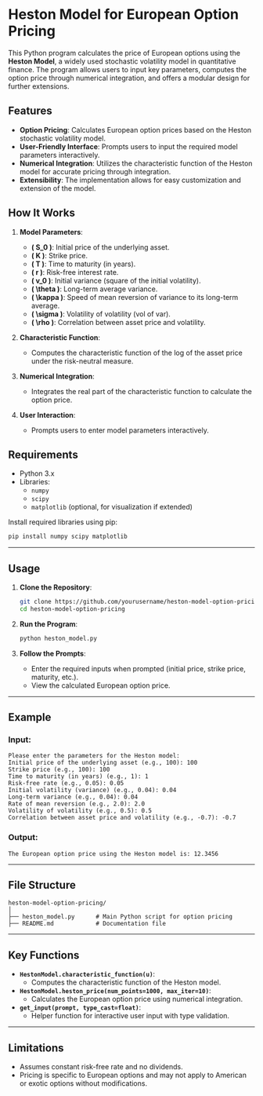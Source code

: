 # **Heston Model for European Option Pricing**

This Python program calculates the price of European options using the **Heston Model**, a widely used stochastic volatility model in quantitative finance. The program allows users to input key parameters, computes the option price through numerical integration, and offers a modular design for further extensions.



## **Features**

- **Option Pricing**: Calculates European option prices based on the Heston stochastic volatility model.
- **User-Friendly Interface**: Prompts users to input the required model parameters interactively.
- **Numerical Integration**: Utilizes the characteristic function of the Heston model for accurate pricing through integration.
- **Extensibility**: The implementation allows for easy customization and extension of the model.



## **How It Works**

1. **Model Parameters**:
   - **\( S_0 \)**: Initial price of the underlying asset.
   - **\( K \)**: Strike price.
   - **\( T \)**: Time to maturity (in years).
   - **\( r \)**: Risk-free interest rate.
   - **\( v_0 \)**: Initial variance (square of the initial volatility).
   - **\( \theta \)**: Long-term average variance.
   - **\( \kappa \)**: Speed of mean reversion of variance to its long-term average.
   - **\( \sigma \)**: Volatility of volatility (vol of var).
   - **\( \rho \)**: Correlation between asset price and volatility.

2. **Characteristic Function**:
   - Computes the characteristic function of the log of the asset price under the risk-neutral measure.

3. **Numerical Integration**:
   - Integrates the real part of the characteristic function to calculate the option price.

4. **User Interaction**:
   - Prompts users to enter model parameters interactively.



## **Requirements**

- Python 3.x
- Libraries:
  - `numpy`
  - `scipy`
  - `matplotlib` (optional, for visualization if extended)

Install required libraries using pip:
```bash
pip install numpy scipy matplotlib
```

---

## **Usage**

1. **Clone the Repository**:
   ```bash
   git clone https://github.com/yourusername/heston-model-option-pricing.git
   cd heston-model-option-pricing
   ```

2. **Run the Program**:
   ```bash
   python heston_model.py
   ```

3. **Follow the Prompts**:
   - Enter the required inputs when prompted (initial price, strike price, maturity, etc.).
   - View the calculated European option price.

---

## **Example**

### Input:
```plaintext
Please enter the parameters for the Heston model:
Initial price of the underlying asset (e.g., 100): 100
Strike price (e.g., 100): 100
Time to maturity (in years) (e.g., 1): 1
Risk-free rate (e.g., 0.05): 0.05
Initial volatility (variance) (e.g., 0.04): 0.04
Long-term variance (e.g., 0.04): 0.04
Rate of mean reversion (e.g., 2.0): 2.0
Volatility of volatility (e.g., 0.5): 0.5
Correlation between asset price and volatility (e.g., -0.7): -0.7
```

### Output:
```plaintext
The European option price using the Heston model is: 12.3456
```

---

## **File Structure**

```
heston-model-option-pricing/
│
├── heston_model.py      # Main Python script for option pricing
├── README.md            # Documentation file
```

---

## **Key Functions**

- **`HestonModel.characteristic_function(u)`**:
  - Computes the characteristic function of the Heston model.
- **`HestonModel.heston_price(num_points=1000, max_iter=10)`**:
  - Calculates the European option price using numerical integration.
- **`get_input(prompt, type_cast=float)`**:
  - Helper function for interactive user input with type validation.

---

## **Limitations**

- Assumes constant risk-free rate and no dividends.
- Pricing is specific to European options and may not apply to American or exotic options without modifications.
